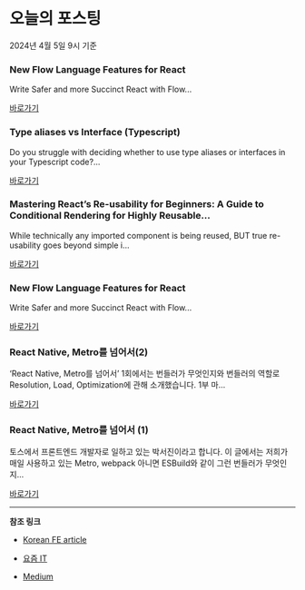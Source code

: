 # 오늘의 포스팅 
2024년 4월 5일 9시 기준 

### New Flow Language Features for React 

 Write Safer and more Succinct React with Flow... 

 [바로가기](https://medium.com/m/signin?actionUrl=https%3A%2F%2Fmedium.com%2F_%2Fbookmark%2Fp%2Fb6c5285660d0&operation=register&redirect=https%3A%2F%2Fmedium.com%2Fflow-type%2Fannouncing-component-syntax-b6c5285660d0&source=---------0-84----------javascript------bookmark_preview----670c61bc_800a_42b4_b255_0d652d7de891-------) 

### Type aliases vs Interface (Typescript) 

 Do you struggle with deciding whether to use type aliases or interfaces in your Typescript code?... 

 [바로가기](https://medium.com/m/signin?actionUrl=https%3A%2F%2Fmedium.com%2F_%2Fbookmark%2Fp%2F6619793007d9&operation=register&redirect=https%3A%2F%2Fgabriel-barth.medium.com%2Ftype-aliases-vs-interface-typescript-6619793007d9&source=---------0-84----------typescript------bookmark_preview----292ed5c1_e93f_4fb1_bcd9_f50cdd1dd9ae-------) 

### Mastering React’s Re-usability for Beginners: A Guide to Conditional Rendering for Highly Reusable… 

 While technically any imported component is being reused, BUT true re-usability goes beyond simple i... 

 [바로가기](https://medium.com/m/signin?actionUrl=https%3A%2F%2Fmedium.com%2F_%2Fbookmark%2Fp%2F1b34c98f6035&operation=register&redirect=https%3A%2F%2Fsureshbhatt.medium.com%2Fmastering-reacts-re-usability-for-beginners-a-guide-to-conditional-rendering-for-highly-reusable-1b34c98f6035&source=---------0-84----------frontend------bookmark_preview----53f6227b_772f_443f_ba71_3e90e7713513-------) 

### New Flow Language Features for React 

 Write Safer and more Succinct React with Flow... 

 [바로가기](https://medium.com/m/signin?actionUrl=https%3A%2F%2Fmedium.com%2F_%2Fbookmark%2Fp%2Fb6c5285660d0&operation=register&redirect=https%3A%2F%2Fmedium.com%2Fflow-type%2Fannouncing-component-syntax-b6c5285660d0&source=---------0-84----------reactjs------bookmark_preview----e2999500_f4d9_40f2_aed8_ad42d7d6b0cb-------) 

### React Native, Metro를 넘어서(2) 

 ‘React Native, Metro를 넘어서’ 1회에서는 번들러가 무엇인지와 번들러의 역할로 Resolution, Load, Optimization에 관해 소개했습니다. 1부 마... 

 [바로가기](https://yozm.wishket.com/magazine/detail/2529/) 

### React Native, Metro를 넘어서 (1) 

 토스에서 프론트엔드 개발자로 일하고 있는 박서진이라고 합니다. 이 글에서는 저희가 매일 사용하고 있는 Metro, webpack 아니면 ESBuild와 같이 그런 번들러가 무엇인지... 

 [바로가기](https://yozm.wishket.com/magazine/detail/2528/) 

---

**참조 링크**

- [Korean FE article](https://kofearticle.substack.com) 

- [요즘 IT](https://yozm.wishket.com/magazine) 

- [Medium](https://medium.com) 

